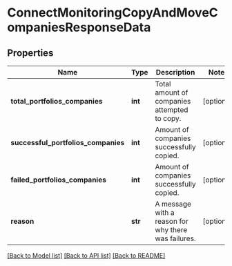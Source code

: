 # ConnectMonitoringCopyAndMoveCompaniesResponseData

## Properties
Name | Type | Description | Notes
------------ | ------------- | ------------- | -------------
**total_portfolios_companies** | **int** | Total amount of companies attempted to copy. | [optional] 
**successful_portfolios_companies** | **int** | Amount of companies successfully copied. | [optional] 
**failed_portfolios_companies** | **int** | Amount of companies successfully copied. | [optional] 
**reason** | **str** | A message with a reason for why there was failures. | [optional] 

[[Back to Model list]](../README.md#documentation-for-models) [[Back to API list]](../README.md#documentation-for-api-endpoints) [[Back to README]](../README.md)

